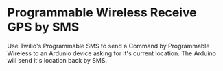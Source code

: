 # Programmable Wireless Receive GPS by SMS

Use Twilio's Programmable SMS to send a Command by Programmable Wireless to an Ardunio device asking for it's current location. The Arduino will send it's location back by SMS.

